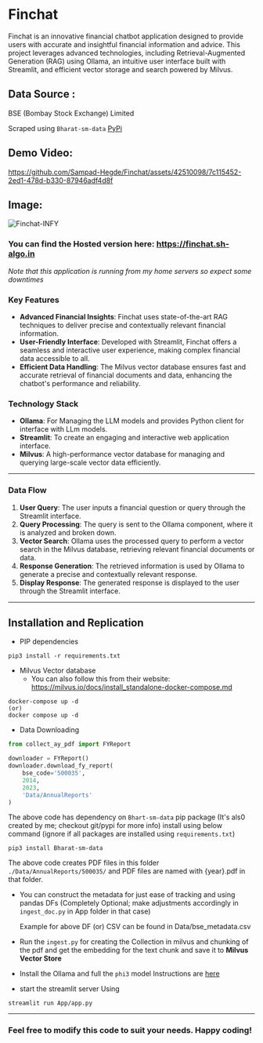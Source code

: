 # Finchat

Finchat is an innovative financial chatbot application designed to provide users with accurate and insightful financial information and advice. This project leverages advanced technologies, including Retrieval-Augmented Generation (RAG) using Ollama, an intuitive user interface built with Streamlit, and efficient vector storage and search powered by Milvus.

## Data Source :
BSE (Bombay Stock Exchange) Limited

Scraped using `Bharat-sm-data` [PyPi](https://pypi.org/project/Bharat-sm-data/)

## Demo Video:

https://github.com/Sampad-Hegde/Finchat/assets/42510098/7c115452-2ed1-478d-b330-87946adf4d8f

## Image:
![Finchat-INFY](https://github.com/Sampad-Hegde/Finchat/assets/42510098/152da541-97fc-4448-9dd8-891b3f505a2e)



### You can find the Hosted version here: https://finchat.sh-algo.in
*Note that this application is running from my home servers so expect some downtimes*

### Key Features

- **Advanced Financial Insights**: Finchat uses state-of-the-art RAG techniques to deliver precise and contextually relevant financial information.
- **User-Friendly Interface**: Developed with Streamlit, Finchat offers a seamless and interactive user experience, making complex financial data accessible to all.
- **Efficient Data Handling**: The Milvus vector database ensures fast and accurate retrieval of financial documents and data, enhancing the chatbot's performance and reliability.

### Technology Stack

- **Ollama**: For Managing the LLM models and provides Python client for interface with LLm models.
- **Streamlit**: To create an engaging and interactive web application interface.
- **Milvus**: A high-performance vector database for managing and querying large-scale vector data efficiently.

---

### Data Flow

1. **User Query**: The user inputs a financial question or query through the Streamlit interface.
2. **Query Processing**: The query is sent to the Ollama component, where it is analyzed and broken down.
3. **Vector Search**: Ollama uses the processed query to perform a vector search in the Milvus database, retrieving relevant financial documents or data.
4. **Response Generation**: The retrieved information is used by Ollama to generate a precise and contextually relevant response.
5. **Display Response**: The generated response is displayed to the user through the Streamlit interface.

---

## Installation and Replication

- PIP dependencies

```shell
pip3 install -r requirements.txt
```
- Milvus Vector database
  - You can also follow this from their website: https://milvus.io/docs/install_standalone-docker-compose.md
```shell
docker-compose up -d
(or)
docker compose up -d   
```

- Data Downloading

```python
from collect_ay_pdf import FYReport

downloader = FYReport()
downloader.download_fy_report(
    bse_code='500035',
    2014,
    2023,
    'Data/AnnualReports'
)
```
The above code has dependency on `Bhart-sm-data` pip package (It's als0 created by me; checkout git/pypi for more info)
install using below command (ignore if all packages are installed using `requirements.txt`)
```shell
pip3 install Bharat-sm-data
```

The above code creates PDF files in this folder `./Data/AnnualReports/500035/` and PDF files are named with {year}.pdf in that folder.

- You can construct the metadata for just ease of tracking and using pandas DFs (Completely Optional; make adjustments accordingly in `ingest_doc.py` in App folder in that case)

    Example for above DF (or) CSV can be found in Data/bse_metadata.csv

- Run the `ingest.py` for creating the Collection in milvus and chunking of the pdf and get the embedding for the text chunk and save it to **Milvus Vector Store**

- Install the Ollama and full the `phi3` model Instructions are [here](https://www.ollama.com/library/phi3)
- start the streamlit server Using
```shell
streamlit run App/app.py
```

---

### Feel free to modify this code to suit your needs. Happy coding!





